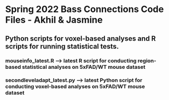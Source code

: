 # Spring 2022 Bass Connections Code Files - Akhil & Jasmine
## Python scripts for voxel-based analyses and R scripts for running statistical tests. 

### mouseinfo_latest.R --> latest R script for conducting region-based statistical analyses on 5xFAD/WT mouse dataset




### secondleveladapt_latest.py --> latest Python script for conducting voxel-based analyses on 5xFAD/WT mouse dataset
